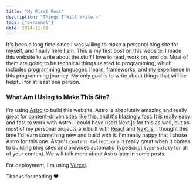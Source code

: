 ```yaml
---
title: "My First Post"
description: "Things I Will Write ✍️"
tags: ["personal"]
date: 2024-11-01
---
```


It's been a long time since I was willing to make a personal blog site for myself, and finally here I am. This is my first post on this website. I made this website to write about the stuff I love to read, work on, and do. Most of them are going to be technical things related to programming, which includes programming languages I learn, frameworks, and my experience in this programming journey. My only goal is to write about things that will be helpful for at least one person.

### What Am I Using to Make This Site?

I'm using [Astro](https://astro.build) to build this website. Astro is absolutely amazing and really great for content-driven sites like this, and it's blazingly fast. It is really easy and fast to work with Astro. I could have used Next.js for this as well, but as most of my personal projects are built with [React](https://react.dev) and [Next.js](https://nextjs.org), I thought this time I'd learn something new and build with it. I'm really happy that I chose Astro for this one. Astro's `Content Collections` is really great when it comes to building blog sites and provides automatic TypeScript `type-safety` for all of your content. We will talk more about Astro later in some posts.

For deployment, I'm using [Vercel](https://vercel.com).

Thanks for reading ❤️
